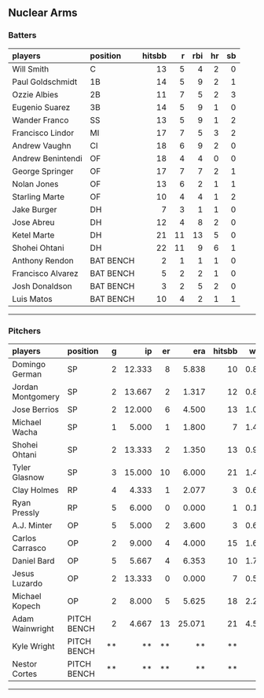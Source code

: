 ## Nuclear Arms

### Batters

 
|players           |position  | hitsbb|  r| rbi| hr| sb| 
|:-----------------|:---------|------:|--:|---:|--:|--:| 
|Will Smith        |C         |     13|  5|   4|  2|  0| 
|Paul Goldschmidt  |1B        |     14|  5|   9|  2|  1| 
|Ozzie Albies      |2B        |     11|  7|   5|  2|  3| 
|Eugenio Suarez    |3B        |     14|  5|   9|  1|  0| 
|Wander Franco     |SS        |     13|  5|   9|  1|  2| 
|Francisco Lindor  |MI        |     17|  7|   5|  3|  2| 
|Andrew Vaughn     |CI        |     18|  6|   9|  2|  0| 
|Andrew Benintendi |OF        |     18|  4|   4|  0|  0| 
|George Springer   |OF        |     17|  7|   7|  2|  1| 
|Nolan Jones       |OF        |     13|  6|   2|  1|  1| 
|Starling Marte    |OF        |     10|  4|   4|  1|  2| 
|Jake Burger       |DH        |      7|  3|   1|  1|  0| 
|Jose Abreu        |DH        |     12|  4|   8|  2|  0| 
|Ketel Marte       |DH        |     21| 11|  13|  5|  0| 
|Shohei Ohtani     |DH        |     22| 11|   9|  6|  1| 
|Anthony Rendon    |BAT BENCH |      2|  1|   1|  1|  0| 
|Francisco Alvarez |BAT BENCH |      5|  2|   2|  1|  0| 
|Josh Donaldson    |BAT BENCH |      3|  2|   5|  2|  0| 
|Luis Matos        |BAT BENCH |     10|  4|   2|  1|  1| 


* * *

### Pitchers

 
|players           |position    |  g|     ip| er|    era| hitsbb|  whip| so|  w| sv| 
|:-----------------|:-----------|--:|------:|--:|------:|------:|-----:|--:|--:|--:| 
|Domingo German    |SP          |  2| 12.333|  8|  5.838|     10| 0.811| 13|  1|  0| 
|Jordan Montgomery |SP          |  2| 13.667|  2|  1.317|     12| 0.878| 12|  2|  0| 
|Jose Berrios      |SP          |  2| 12.000|  6|  4.500|     13| 1.083| 16|  1|  0| 
|Michael Wacha     |SP          |  1|  5.000|  1|  1.800|      7| 1.400|  4|  1|  0| 
|Shohei Ohtani     |SP          |  2| 13.333|  2|  1.350|     13| 0.975| 22|  1|  0| 
|Tyler Glasnow     |SP          |  3| 15.000| 10|  6.000|     21| 1.400| 30|  0|  0| 
|Clay Holmes       |RP          |  4|  4.333|  1|  2.077|      3| 0.692|  5|  0|  1| 
|Ryan Pressly      |RP          |  5|  6.000|  0|  0.000|      1| 0.167|  7|  1|  4| 
|A.J. Minter       |OP          |  5|  5.000|  2|  3.600|      3| 0.600|  8|  0|  0| 
|Carlos Carrasco   |OP          |  2|  9.000|  4|  4.000|     15| 1.667| 11|  0|  0| 
|Daniel Bard       |OP          |  5|  5.667|  4|  6.353|     10| 1.765|  5|  0|  0| 
|Jesus Luzardo     |OP          |  2| 13.333|  0|  0.000|      7| 0.525| 18|  0|  0| 
|Michael Kopech    |OP          |  2|  8.000|  5|  5.625|     18| 2.250|  8|  0|  0| 
|Adam Wainwright   |PITCH BENCH |  2|  4.667| 13| 25.071|     21| 4.500|  1|  0|  0| 
|Kyle Wright       |PITCH BENCH | **|     **| **|     **|     **|    **| **| **| **| 
|Nestor Cortes     |PITCH BENCH | **|     **| **|     **|     **|    **| **| **| **| 


* * *


